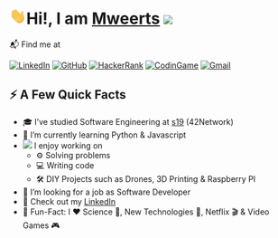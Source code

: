 <h1> <img src="https://raw.githubusercontent.com/ABSphreak/ABSphreak/master/gifs/Hi.gif" width="30px">Hi!, I am <a href="https://github.com/mweerts">Mweerts</a> <img src="https://emojis.slackmojis.com/emojis/images/1531849430/4246/blob-sunglasses.gif?1531849430" width="30px"></h1>
</h1>

📬 Find me at
<p>
  <a href="https://www.linkedin.com/in/mweerts"><img src="https://img.shields.io/badge/-LinkedIn-blue?style=flat-square&logo=Linkedin&logoColor=white" alt="LinkedIn"></a>
  <a href="https://github.com/mweerts"><img src="http://img.shields.io/badge/-Github-black?style=flat-square&logo=github" alt="GitHub"></a>
  <a href="https://www.hackerrank.com/mweerts"><img src="https://img.shields.io/badge/-HackerRank-green?style=flat-square&logo=hackerrank&logoColor=black" alt="HackerRank"></a>
  <a href="https://www.codingame.com/profile/0712f3530e924bf494c0c9d5d27f823b7827673"><img src="https://img.shields.io/badge/-CodinGame-black?style=flat-square&logo=data%3Aimage%2Fpng%3Bbase64%2CiVBORw0KGgoAAAANSUhEUgAAADIAAAAyCAMAAAAp4XiDAAAAM1BMVEUfJSgtMCY7OyRIRSJWUCBkWx5yZhyAcRqOfBibhhWpkRO3nBHFpw%2FTsg3gvAvuxwn80gehVzsiAAAA4ElEQVR42uXUsXJEIQiFYfCq3Kiu5%2F2fNpPNZca1AYpU%2BfuvOgyEcP%2BP9EJUeoRUelf9ZNDTcJOipLhJVpL%2FkogScZPFv4KXm2CmH5FmaP1%2B391af96ZibgM78GMi7TqI0Jb3UMq7V0O0uizZZN0kGGSTmEiJ4FJ8iGuOPmyySH4ZZJ5kAaTyAfgAZukXciCTdoG6guwyWJ6YgUWKQ%2FI3ftg6wMG4CIquAFO8rreoix4yc06nY%2BslnQ6H5miz23CQ4ak86AMsieIkrTCpCFKGGEicdLjZMUJwiTFSY4T8pJvRyh%2BUuWJ1jMAAAAASUVORK5CYII%3D" alt="CodinGame"></a>
  <a href="mailto:weertsmaxime@gmail.com"><img src="https://img.shields.io/badge/-Gmail-d14836?style=flat-square&logo=Gmail&logoColor=white" alt="Gmail"></a>
</p>


## ⚡️ A Few Quick Facts

- 🎓 I’ve studied Software Engineering at <a href="https://www.s19.be/">s19</a> (42Network)
- 🌱 I’m currently learning Python & Javascript
- <img src="https://media.giphy.com/media/WUlplcMpOCEmTGBtBW/giphy.gif" width="30">  I enjoy working on
  - ⚙️ Solving problems
  - 💻 Writing code
  - 🛠 DIY Projects such as Drones, 3D Printing & Raspberry PI
- 👯 I’m looking for a job as Software Developer 
- 📙 Check out my [LinkedIn](https://www.linkedin.com/in/mweerts/)
- 🎉 Fun-Fact: I ❤️ Science 🔬, New Technologies 🚀, Netflix 🎬 & Video Games 🎮
